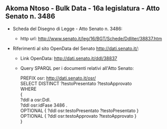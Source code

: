 ## Akoma Ntoso - Bulk Data - 16a legislatura - Atto Senato n. 3486 ##

* Scheda del Disegno di Legge - Atto Senato n. 3486:
	* http url: http://www.senato.it/leg/16/BGT/Schede/Ddliter/38837.htm

* Riferimenti al sito OpenData del Senato http://dati.senato.it/:
	* Link OpenData: http://dati.senato.it/ddl/38837
	* Query SPARQL per i documenti relativi all'Atto Senato:

        PREFIX osr: <http://dati.senato.it/osr/>  
		SELECT DISTINCT ?testoPresentato ?testoApprovato  
		WHERE  
		{  
		    ?ddl a osr:Ddl.  
		    ?ddl osr:idFase 3486 .  
		    OPTIONAL { ?ddl osr:testoPresentato ?testoPresentato }  
		    OPTIONAL { ?ddl osr:testoApprovato ?testoApprovato }  
		}
		